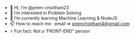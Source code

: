 - 👋 Hi, I’m @prem-choithani23
- 👀 I’m interested in Problem Solving 
- 🌱 I’m currently learning Machine Learning & NodeJS
- 📫 How to reach me : email => premchoithani4@gmail.com
- ⚡ Fun fact: Not a 'FRONT-END" person

<!---
prem-choithani23/prem-choithani23 is a ✨ special ✨ repository because its `README.md` (this file) appears on your GitHub profile.
You can click the Preview link to take a look at your changes.
--->

